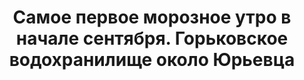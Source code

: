 ---
title: 'Самое первое морозное утро в начале сентября. Горьковское водохранилище около Юрьевца'
location: ''
tags: [all, 2010]
categories: [paddling-2700km-along-the-volga-2010]
---